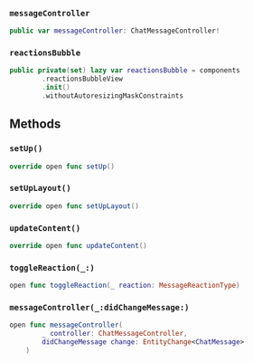 
### `messageController`

``` swift
public var messageController: ChatMessageController!
```

### `reactionsBubble`

``` swift
public private(set) lazy var reactionsBubble = components
        .reactionsBubbleView
        .init()
        .withoutAutoresizingMaskConstraints
```

## Methods

### `setUp()`

``` swift
override open func setUp() 
```

### `setUpLayout()`

``` swift
override open func setUpLayout() 
```

### `updateContent()`

``` swift
override open func updateContent() 
```

### `toggleReaction(_:)`

``` swift
open func toggleReaction(_ reaction: MessageReactionType) 
```

### `messageController(_:didChangeMessage:)`

``` swift
open func messageController(
        _ controller: ChatMessageController,
        didChangeMessage change: EntityChange<ChatMessage>
    ) 
